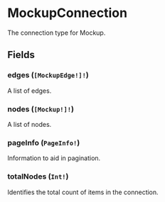 # MockupConnection

The connection type for Mockup.

## Fields

### edges (`[MockupEdge!]!`)
A list of edges.

### nodes (`[Mockup!]!`)
A list of nodes.

### pageInfo (`PageInfo!`)
Information to aid in pagination.

### totalNodes (`Int!`)
Identifies the total count of items in the connection.
